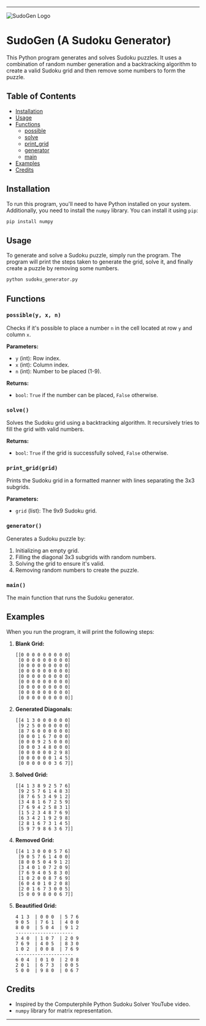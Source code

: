 

---

![SudoGen Logo](https://github.com/user-attachments/assets/e39e03a9-fa88-4c81-ab94-9bb0eccd0be7)


# SudoGen (A Sudoku Generator)

This Python program generates and solves Sudoku puzzles. It uses a combination of random number generation and a backtracking algorithm to create a valid Sudoku grid and then remove some numbers to form the puzzle.

## Table of Contents
- [Installation](#installation)
- [Usage](#usage)
- [Functions](#functions)
  - [possible](#possible)
  - [solve](#solve)
  - [print_grid](#print_grid)
  - [generator](#generator)
  - [main](#main)
- [Examples](#examples)
- [Credits](#credits)

## Installation
To run this program, you'll need to have Python installed on your system. Additionally, you need to install the `numpy` library. You can install it using `pip`:

```sh
pip install numpy
```

## Usage
To generate and solve a Sudoku puzzle, simply run the program. The program will print the steps taken to generate the grid, solve it, and finally create a puzzle by removing some numbers.

```sh
python sudoku_generator.py
```

## Functions

### `possible(y, x, n)`
Checks if it's possible to place a number `n` in the cell located at row `y` and column `x`.

**Parameters:**
- `y` (int): Row index.
- `x` (int): Column index.
- `n` (int): Number to be placed (1-9).

**Returns:**
- `bool`: `True` if the number can be placed, `False` otherwise.

### `solve()`
Solves the Sudoku grid using a backtracking algorithm. It recursively tries to fill the grid with valid numbers.

**Returns:**
- `bool`: `True` if the grid is successfully solved, `False` otherwise.

### `print_grid(grid)`
Prints the Sudoku grid in a formatted manner with lines separating the 3x3 subgrids.

**Parameters:**
- `grid` (list): The 9x9 Sudoku grid.

### `generator()`
Generates a Sudoku puzzle by:
1. Initializing an empty grid.
2. Filling the diagonal 3x3 subgrids with random numbers.
3. Solving the grid to ensure it's valid.
4. Removing random numbers to create the puzzle.

### `main()`
The main function that runs the Sudoku generator.

## Examples

When you run the program, it will print the following steps:

1. **Blank Grid:**
   ```
   [[0 0 0 0 0 0 0 0 0]
    [0 0 0 0 0 0 0 0 0]
    [0 0 0 0 0 0 0 0 0]
    [0 0 0 0 0 0 0 0 0]
    [0 0 0 0 0 0 0 0 0]
    [0 0 0 0 0 0 0 0 0]
    [0 0 0 0 0 0 0 0 0]
    [0 0 0 0 0 0 0 0 0]
    [0 0 0 0 0 0 0 0 0]]
   ```

2. **Generated Diagonals:**
   ```
   [[4 1 3 0 0 0 0 0 0]
    [9 2 5 0 0 0 0 0 0]
    [8 7 6 0 0 0 0 0 0]
    [0 0 0 1 6 7 0 0 0]
    [0 0 0 9 2 5 0 0 0]
    [0 0 0 3 4 8 0 0 0]
    [0 0 0 0 0 0 2 9 8]
    [0 0 0 0 0 0 1 4 5]
    [0 0 0 0 0 0 3 6 7]]
   ```

3. **Solved Grid:**
   ```
   [[4 1 3 8 9 2 5 7 6]
    [9 2 5 7 6 1 4 8 3]
    [8 7 6 5 3 4 9 1 2]
    [3 4 8 1 6 7 2 5 9]
    [7 6 9 4 2 5 8 3 1]
    [1 5 2 3 4 8 7 6 9]
    [6 3 4 2 1 9 2 9 8]
    [2 8 1 6 7 3 1 4 5]
    [5 9 7 9 8 6 3 6 7]]
   ```

4. **Removed Grid:**
   ```
   [[4 1 3 0 0 0 5 7 6]
    [9 0 5 7 6 1 4 0 0]
    [8 0 0 5 0 4 9 1 2]
    [3 4 0 1 0 7 2 0 9]
    [7 6 9 4 0 5 8 3 0]
    [1 0 2 0 0 8 7 6 9]
    [6 0 4 0 1 0 2 0 8]
    [2 0 1 6 7 3 0 0 5]
    [5 0 0 9 8 0 0 6 7]]
   ```

5. **Beautified Grid:**
   ```
   4 1 3  | 0 0 0  | 5 7 6
   9 0 5  | 7 6 1  | 4 0 0
   8 0 0  | 5 0 4  | 9 1 2
   ---------------------
   3 4 0  | 1 0 7  | 2 0 9
   7 6 9  | 4 0 5  | 8 3 0
   1 0 2  | 0 0 8  | 7 6 9
   ---------------------
   6 0 4  | 0 1 0  | 2 0 8
   2 0 1  | 6 7 3  | 0 0 5
   5 0 0  | 9 8 0  | 0 6 7
   ```

## Credits
- Inspired by the Computerphile Python Sudoku Solver YouTube video.
- `numpy` library for matrix representation.

---

